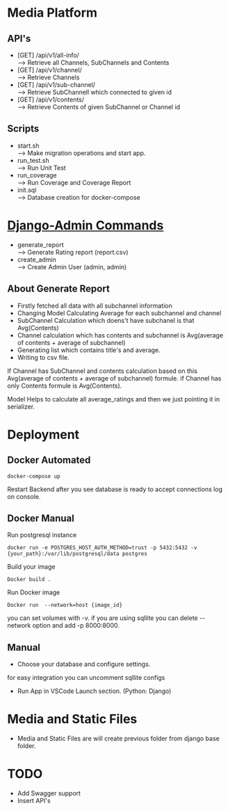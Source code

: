 # Media Platform

## API's
- [GET]  /api/v1/all-info/            
--> Retrieve all Channels, SubChannels and Contents
- [GET]  /api/v1/channel/             
--> Retrieve Channels
- [GET]  /api/v1/sub-channel/<id>     
--> Retrieve SubChannell which connected to given id
- [GET]  /api/v1/contents/<id>        
--> Retrieve Contents of given SubChannel or Channel id

## Scripts
- start.sh        
--> Make migration operations and start app.
- run_test.sh     
--> Run Unit Test
- run_coverage    
--> Run Coverage and Coverage Report
- init.sql        
--> Database creation for docker-compose

# [Django-Admin Commands](https://furkanozkaya.com/software-languages/python/django/django-admin-komut-olusturma/)
- generate_report   
--> Generate Rating report (report.csv)
- create_admin      
--> Create Admin User (admin, admin)


## About Generate Report

- Firstly fetched all data with all subchannel information
- Changing Model Calculating Average for each subchannel and channel
- SubChannel Calculation which doens't have subchanel is that Avg(Contents)
- Channel calculation which has contents and subchannel is  Avg(average of contents + average of subchannel)
- Generating list which contains title's and average.
- Writing to csv file.

If Channel has SubChannel and contents calculation based on this Avg(average of contents + average of subchannel) formule.
if Channel has only Contents formule is Avg(Contents).

Model Helps to calculate all average_ratings and then we just pointing it in serializer.

# Deployment

## Docker Automated

```
docker-compose up
```
Restart Backend after you see database is ready to accept connections log on console.

## Docker  Manual

Run postgresql instance


```
docker run -e POSTGRES_HOST_AUTH_METHOD=trust -p 5432:5432 -v {your_path}:/var/lib/postgresql/data postgres
```

Build your image
```
Docker build .
```

Run Docker image
```
Docker run  --network=host {image_id}
```
you can set volumes with -v.
if you are using sqllite you can delete --network option and add -p 8000:8000.

## Manual

- Choose your database and configure settings. 

for easy integration you can uncomment sqllite configs

- Run App in VSCode Launch section. (Python: Django)


# Media and Static Files

- Media and Static Files are will create previous folder from django base folder.

# TODO

- Add Swagger support
- Insert API's